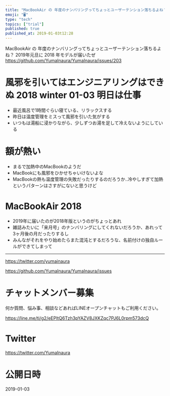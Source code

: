 ```yaml
---
title: "MacBookAir の 年度のナンバリングってちょっとユーザーテンション落ちるよね？ 2019年元旦に 2018 年モデルが届いたぜ"
emoji: "🖥"
type: "tech"
topics: ["trial"]
published: true
published_at: 2019-01-03t12:28
---
```


MacBookAir の 年度のナンバリングってちょっとユーザーテンション落ちるよね？ 2019年元旦に 2018 年モデルが届いたぜ
https://github.com/YumaInaura/YumaInaura/issues/203

# 風邪を引いてはエンジニアリングはできぬ 2018 winter 01-03 明日は仕事

- 最近風呂で1時間ぐらい寝ている、リラックスする
- 昨日は温度管理をミスって風邪を引いた気がする
- いつもは湯船に浸かりながら、少しずつお湯を足して冷えないようにしている

# 額が熱い

- まるで加熱中のMacBookのようだ
- MacBookにも風邪をひかせちゃいけないよな
- MacBookの熱も温度管理の失敗だったりするのだろうか‥冷やしすぎて加熱というパターンはさすがにないと思うけど

# MacBookAir 2018 

- 2019年に届いたのが2018年版というのがちょっとあれ
- 雑誌みたいに「来月号」のナンバリングにしてくれないだろうか、あれって3ヶ月後の月だったりするし
- みんながそれをやり始めたらまた混沌とするだろうな、名前付けの独自ルールができてしまって


---

https://twitter.com/yumainaura

https://github.com/YumaInaura/YumaInaura/issues










<!-- Update From Qiita API -->

# チャットメンバー募集


何か質問、悩み事、相談などあればLINEオープンチャットもご利用ください。

https://line.me/ti/g2/eEPltQ6Tzh3pYAZV8JXKZqc7PJ6L0rpm573dcQ





# Twitter


https://twitter.com/YumaInaura


<!-- Update From Qiita API -->



# 公開日時

2019-01-03
